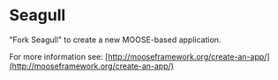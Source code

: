 Seagull
=====

"Fork Seagull" to create a new MOOSE-based application.

For more information see: [http://mooseframework.org/create-an-app/](http://mooseframework.org/create-an-app/)
